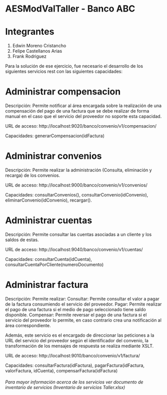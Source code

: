 # AESModValTaller - Banco ABC

# Integrantes
1. Edwin Moreno Cristancho
2. Felipe Castellanos Arias
3. Frank Rodriguez


Para la solución de ese ejercicio, fue necesario el desarrollo de los siguientes servicios rest con las siguientes capacidades:

# Administrar compensacion
Descripción: Permite notificar al área encargada sobre la realización de una compensación del pago de una factura que se debe realizar de forma manual en el caso que el servicio del proveedor no soporte esta capacidad.

URL de acceso: http://localhost:9020/banco/convenio/v1/compensacion/ 

Capacidades: generarCompensacion(idFactura)

# Administrar convenios
Descripción: Permite realizar la administración (Consulta, eliminación y recarga) de los convenios.

URL de acceso: http://localhost:9000/banco/convenio/v1/convenios/ 

Capacidades: consultarConvenios(), consultarConvenio(idConvenio), eliminarConvenio(idConvenio), recargar().

# Administrar cuentas
Descripción: Permite consultar las cuentas asociadas a un cliente y los saldos de estas.

URL de acceso: http://localhost:9040/banco/convenio/v1/cuentas/

Capacidades: consultarCuenta(idCuenta), consultarCuentaPorCliente(numeroDocumento)

# Administrar factura
Descripción: Permite realizar:
   Consultar: Permite consultar el valor a pagar de la factura consumiendo el servicio del proveedor.
   Pagar: Permite realizar el pago de una factura si el medio de pago seleccionado tiene saldo disponible.
   Compensar: Permite reversar el pago de una factura si el servicio del proveedor lo permite, en caso contrario crea una notificación al área correspondiente.
   
Además, este servicio es el encargado de direccionar las peticiones a la URL del servicio del proveedor según el identificador del convenio, la transformación de los mensajes de respuesta se realiza mediante XSLT.

URL de acceso: http://localhost:9010/banco/convenio/v1/factura/ 

Capacidades: consultarFactura(idFactura), pagarFactura(idFactura, valorFactura, idCuenta), compensarFactura(idFactura)

###### Para mayor información acerca de los servicios ver documento de inventario de servicios (Inventario de servicios Taller.xlsx)
